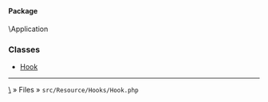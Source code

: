 ## 

#### Package
\Application







### Classes
* [Hook](classes/Hook)






***
[\\](Home) » Files » `src/Resource/Hooks/Hook.php`